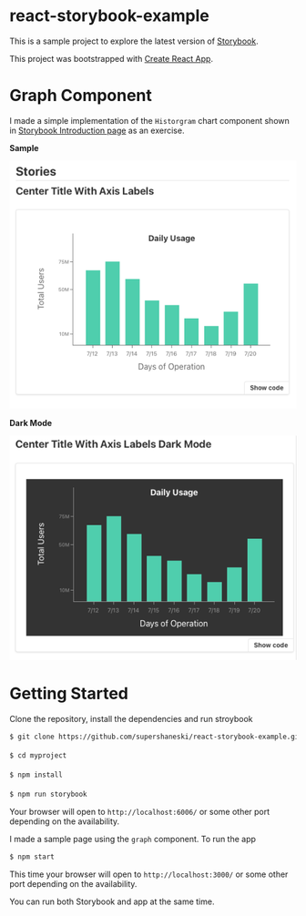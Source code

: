react-storybook-example
=======

This is a sample project to explore the latest version of [Storybook](https://storybook.js.org).

This project was bootstrapped with [Create React App](https://github.com/facebook/create-react-app).

# Graph Component

I made a simple implementation of the `Historgram` chart component shown in [Storybook Introduction page](https://storybook.js.org/docs/react/get-started/introduction) as an exercise.

**Sample**

![Sample Graph](public/sample1.png)

**Dark Mode**

![Dark Mode Theming](public/sample1_darkmode.png)


# Getting Started

Clone the repository, install the dependencies and run stroybook

```sh
$ git clone https://github.com/supershaneski/react-storybook-example.git myproject

$ cd myproject

$ npm install

$ npm run storybook
```

Your browser will open to `http://localhost:6006/` or some other port depending on the availability.

I made a sample page using the `graph` component. To run the app

```sh
$ npm start
```

This time your browser will open to `http://localhost:3000/` or some other port depending on the availability.

You can run both Storybook and app at the same time.



